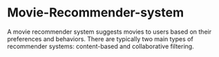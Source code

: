 # Movie-Recommender-system
A movie recommender system suggests movies to users based on their preferences and behaviors. There are typically two main types of recommender systems: content-based and collaborative filtering.
